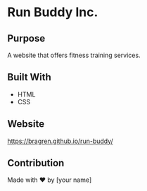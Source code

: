 # Run Buddy Inc.

## Purpose
A website that offers fitness training services.

## Built With
* HTML
* CSS

## Website
https://bragren.github.io/run-buddy/

## Contribution
Made with ❤️ by [your name]
